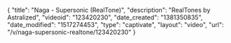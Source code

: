 {
    "title": "Naga - Supersonic (RealTone)",
    "description": "RealTones by Astralized",
    "videoid": "123420230",
    "date_created": "1381350835",
    "date_modified": "1517274453",
    "type": "captivate",
    "layout": "video",
    "url": "\/v\/naga-supersonic-realtone\/123420230"
}